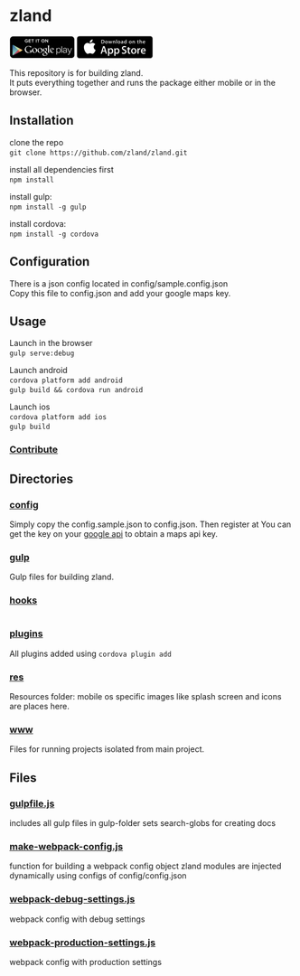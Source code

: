 # zland
[<img alt="Get it on Google Play"    src="res/android/play_store_badge.png"  height="40px"/>](https://play.google.com/store/apps/details?id=io.zland.app) [<img alt="Download on the App Store"    src="res/ios/app_store_badge.png" height="40px"/>](https://itunes.apple.com/app/id1037711090)


This repository is for building zland.  
It puts everything together and runs the package either mobile or in the browser.

## Installation

clone the repo  
`git clone https://github.com/zland/zland.git`

install all dependencies first  
`npm install`

install gulp:  
`npm install -g gulp`

install cordova:  
`npm install -g cordova`

## Configuration

There is a json config located in config/sample.config.json  
Copy this file to config.json and add your google maps key.  

## Usage

Launch in the browser  
`gulp serve:debug`  

Launch android  
`cordova platform add android`  
`gulp build && cordova run android`  

Launch ios  
`cordova platform add ios`  
`gulp build`

### [Contribute](Contribute.md)


<!-- start generated readme -->

## Directories  

### [config](config)  
Simply copy the config.sample.json to config.json. Then register at You can get the key on your [google api](https://developers.google.com/maps/documentation/javascript/get-api-key) to obtain a maps api key.

### [gulp](gulp)  
Gulp files for building zland.

### [hooks](hooks)  
#

### [plugins](plugins)  
All plugins added using `cordova plugin add`

### [res](res)  
Resources folder: mobile os specific images like splash screen and icons are places here.

### [www](www)  
Files for running projects isolated from main project.

## Files  

### [gulpfile.js](gulpfile.js.md)  
includes all gulp files in gulp-folder
sets search-globs for creating docs

### [make-webpack-config.js](make-webpack-config.js.md)  
function for building a webpack config object
zland modules are injected dynamically using configs of config/config.json

### [webpack-debug-settings.js](webpack-debug-settings.js.md)  
webpack config with debug settings

### [webpack-production-settings.js](webpack-production-settings.js.md)  
webpack config with production settings

<!-- end generated readme -->